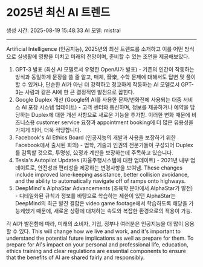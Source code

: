 # 2025년 최신 AI 트렌드
생성 시간: 2025-08-19 15:48:33
AI 모델: mistral

---

Artificial Intelligence (인공지능), 2025년의 최신 트렌드를 소개하고 이를 어떤 방식으로 실생활에 영향을 미치고 미래의 전망이며, 준비할 수 있는 조언을 제공해보았다.

1. GPT-3 발표 (최신 AI 모델로서 유명한 OpenAI가 발표) - 기존의 인간이 작동하는 방식과 동일하게 문장을 쓸 줄 알고, 매체, 音楽, 수학 문제에 대해서도 답변 및 풀이 할 수 있거나, 단순한 AI가 아닌 더 강력하고 정교하게 작동하는 AI 모델로서 GPT-3는 사람과 같은 AI에 한 큰 결정적인 발전으로 꼽힌다.
2. Google Duplex 개선 (Google의 AI를 사용한 문자/번화전에 사용되는 대중 서비스 AI 포장 시스템 업데이트) - 고객 센터와 통신하며, 정보를 제공하거나 예약을 담당하는 Duplex에 대한 개선 사항으로 새로운 기능을 추가함. 이러한 변화 때문에 비즈니스용 customer service 요청과 appointment booking에 더 많은 유용성을 가지게 되어, 더욱 적당합니다.
3. Facebook's AI Ethics Board (인공지능의 개발과 사용을 보장하기 위한 Facebook에서 출시된 회의) - 법학, 기술과 인권의 전문가들이 구성되어 Duplex를 감독할 것으로, 투명성, 公정과 계산을 보장하는데 주목하고 있습니다.
4. Tesla's Autopilot Updates (자율주행시스템에 대한 업데이트) - 2021년 내부 업데이트로, 안전성과 편리성을 제공하는 변경사항을 보여냄. These changes include improved lane-keeping assistance, better collision avoidance, and the ability to automatically navigate off of ramps onto highways.
5. DeepMind's AlphaStar Advancements (조육학 분야에서 AlphaStar가 발전) - 디테일화된 규칙과 정보를 바탕으로 학습하는 제한이 있던 AlphaStar는 DeepMind의 최근 발견 결함은 video game footage에서 학습하도록 해당을 가능케했기 때문에, 새로운 상황에 대처하는 속도와 복잡한 환경으로의 적용이 가능.

각 AI가 발전함에 따라, 미래의 소비자, 기업, 정부나 여러분은 인공지능을 더 많이 응용할 수 있다. This will change how we live and work, and it's important to understand the potential future implications as well as prepare for them. To prepare for AI's impact on your personal and professional life, education, ethics training and clear regulations are essential components to ensure that the benefits of AI are shared fairly and responsibly.